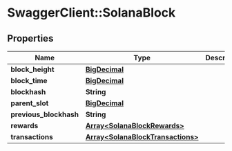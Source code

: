 # SwaggerClient::SolanaBlock

## Properties
Name | Type | Description | Notes
------------ | ------------- | ------------- | -------------
**block_height** | [**BigDecimal**](BigDecimal.md) |  | [optional] 
**block_time** | [**BigDecimal**](BigDecimal.md) |  | [optional] 
**blockhash** | **String** |  | [optional] 
**parent_slot** | [**BigDecimal**](BigDecimal.md) |  | [optional] 
**previous_blockhash** | **String** |  | [optional] 
**rewards** | [**Array&lt;SolanaBlockRewards&gt;**](SolanaBlockRewards.md) |  | [optional] 
**transactions** | [**Array&lt;SolanaBlockTransactions&gt;**](SolanaBlockTransactions.md) |  | [optional] 

